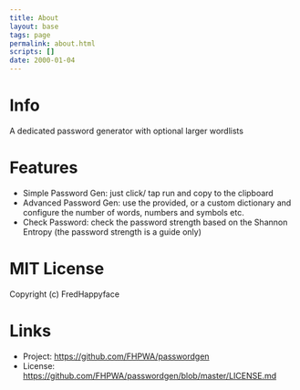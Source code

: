 ```yaml
---
title: About
layout: base
tags: page
permalink: about.html
scripts: []
date: 2000-01-04
---
```


# Info

A dedicated password generator with optional larger wordlists

# Features

- Simple Password Gen: just click/ tap run and copy to the clipboard
- Advanced Password Gen: use the provided, or a custom dictionary and configure the number
  of words, numbers and symbols etc.
- Check Password: check the password strength based on the Shannon Entropy (the password
  strength is a guide only)

# MIT License

Copyright (c) FredHappyface

# Links

- Project: <https://github.com/FHPWA/passwordgen>
- License: <https://github.com/FHPWA/passwordgen/blob/master/LICENSE.md>

